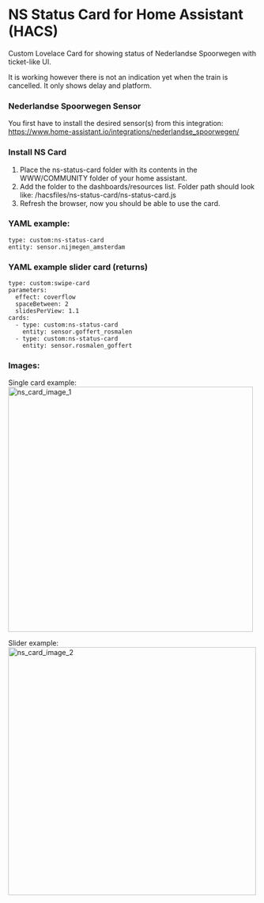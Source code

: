 # NS Status Card for Home Assistant (HACS)
Custom Lovelace Card for showing status of Nederlandse Spoorwegen with ticket-like UI.

It is working however there is not an indication yet when the train is cancelled. It only shows delay and platform.

### Nederlandse Spoorwegen Sensor
You first have to install the desired sensor(s) from this integration:
https://www.home-assistant.io/integrations/nederlandse_spoorwegen/

### Install NS Card
1. Place the ns-status-card folder with its contents in the WWW/COMMUNITY folder of your home assistant. 
2. Add the folder to the dashboards/resources list. Folder path should look like: /hacsfiles/ns-status-card/ns-status-card.js
3. Refresh the browser, now you should be able to use the card.

### YAML example:
```
type: custom:ns-status-card
entity: sensor.nijmegen_amsterdam
```

### YAML example slider card (returns)
```
type: custom:swipe-card
parameters:
  effect: coverflow
  spaceBetween: 2
  slidesPerView: 1.1
cards:
  - type: custom:ns-status-card
    entity: sensor.goffert_rosmalen
  - type: custom:ns-status-card
    entity: sensor.rosmalen_goffert
```

### Images:

Single card example:
<img width="495" alt="ns_card_image_1" src="https://user-images.githubusercontent.com/42770753/211256045-165b1747-db12-4968-b831-eb5d35b4caf7.png">

Slider example:
<img width="501" alt="ns_card_image_2" src="https://user-images.githubusercontent.com/42770753/211256097-f04475c7-77bb-47f3-b62a-cdac1e2826de.png">

